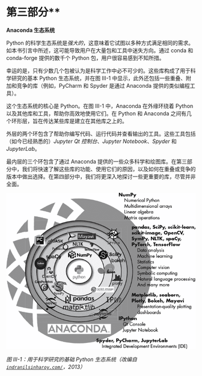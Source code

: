 # 第三部分**

**Anaconda 生态系统**

Python 的科学生态系统是*强大的*，这意味着它试图以多种方式满足相同的需求。如本书引言中所述，这可能导致用户在大量包和工具中迷失方向。通过 conda 和 conda-forge 提供的数千个 Python 包，用户很容易感到不知所措。

幸运的是，只有少数几个包被认为是科学工作中必不可少的。这些库构成了用于科学研究的基本 Python 生态系统，并在图 III-1 中显示，此外还包括一些重叠、附加和竞争的库（例如，PyCharm 和 Spyder 是通过 Anaconda 提供的类似编程工具）。

这个生态系统的核心是 Python。在图 III-1 中，Anaconda 在外缘环绕着 Python 以及其他库和工具，帮助你高效地使用它们。在 Python 和 Anaconda 之间有几个环形层，旨在传达某些库是建立在其他库之上的。

外层的两个环包含了帮助你编写代码、运行代码并查看输出的工具。这些工具包括（如今已经熟悉的）*Jupyter Qt 控制台*、*Jupyter Notebook*、*Spyder* 和 *JupyterLab*。

最内层的三个环包含了通过 Anaconda 提供的一些众多科学和绘图库。在第三部分中，我们将快速了解这些库的功能、使用它们的原因，以及如何在重叠或竞争的版本中做出选择。在第四部分中，我们将更深入地探讨一些更重要的库，尽管并非全面。

![图片](img/IIIfig01.jpg)

*图 III-1：用于科学研究的基础 Python 生态系统（改编自 [`indranilsinharoy.com/`](https://indranilsinharoy.com/)，2013）*
